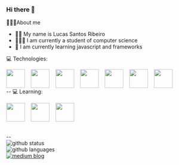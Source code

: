 ### Hi there 👋
👨🏻‍💻About me
 - 🧑🏻 My name is Lucas Santos Ribeiro
 - 👨🏻‍🎓  I am currently a student of computer science
 - 🌱 I am currently learning javascript and frameworks
 
💻 Technologies:
<div style="display:flex;flex-direction:row">
 <img style="width:50px;height:50px;" src="https://cdn.jsdelivr.net/gh/devicons/devicon/icons/javascript/javascript-original.svg" />
 <img style="width:50px;height:50px;margin-left:16px" src="https://cdn.jsdelivr.net/gh/devicons/devicon/icons/typescript/typescript-original.svg" />
 <img style="width:50px;height:50px;margin-left:16px" src="https://cdn.jsdelivr.net/gh/devicons/devicon/icons/react/react-original.svg" />
 <img style="width:50px;height:50px;margin-left:16px" src="https://cdn.jsdelivr.net/gh/devicons/devicon/icons/nodejs/nodejs-original.svg" />
 <img style="width:50px;height:50px;margin-left:16px"  src="https://cdn.jsdelivr.net/gh/devicons/devicon/icons/express/express-original.svg" />
 <img style="width:50px;height:50px;margin-left:16px;margin-right:16px" src="https://cdn.jsdelivr.net/gh/devicons/devicon/icons/redux/redux-original.svg" />
 <img style="width:50px;height:50px;" src="https://cdn.jsdelivr.net/gh/devicons/devicon/icons/mongodb/mongodb-original.svg" />
 </div>
  --
 💻 Learning:
<div style="display:flex;flex-direction:row;margin-top:16px;margin-bottom:32">
 <img style="width:50px;height:50px;" src="https://cdn.jsdelivr.net/gh/devicons/devicon/icons/nestjs/nestjs-plain.svg" />
 <img style="width:50px;height:50px;margin-left:16px" src="https://cdn.jsdelivr.net/gh/devicons/devicon/icons/nextjs/nextjs-original.svg"/>
 <img style="width:50px;height:50px;margin-left:16px" src="https://cdn.jsdelivr.net/gh/devicons/devicon/icons/react/react-original.svg" />
 </div>
  --
<div>
  <img src="https://github-readme-stats.vercel.app/api?username=lucasNetwork&show_icons=true&theme=tokyonight" alt="github status"/>  
 <br/>
  <img src="https://github-readme-stats.vercel.app/api/top-langs/?username=lucasNetwork&layout=compact&theme=tokyonight" alt="github languages"/>
 <br/>
  <img src="https://www.codewars.com/users/lucasnetwork/badges/small" alt "codewars status"/>
 <br/>
 <a href="https://lucassr.medium.com/">
  <img src="https://img.shields.io/badge/Medium-12100E?style=for-the-badge&logo=medium&logoColor=white" alt="medium blog"/>
 </a>
</div>

<!--
**lucasnetwork/lucasnetwork** is a ✨ _special_ ✨ repository because its `README.md` (this file) appears on your GitHub profile.

Here are some ideas to get you started:

- 🔭 I’m currently working on ...
- 🌱 I’m currently learning ...
- 👯 I’m looking to collaborate on ...
- 🤔 I’m looking for help with ...
- 💬 Ask me about ...
- 📫 How to reach me: ...
- 😄 Pronouns: ...
- ⚡ Fun fact: ...
-->

